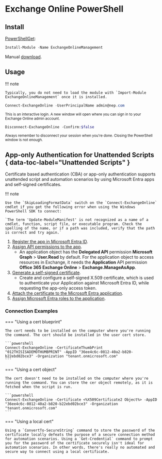 # Exchange Online PowerShell

## Install 

[PowerShellGet](https://learn.microsoft.com/en-us/powershell/gallery/powershellget/install-powershellget?view=powershellget-3.x):

```powershell
Install-Module -Name ExchangeOnlineManagement
```

Manual [download](https://www.powershellgallery.com/packages/ExchangeOnlineManagement/).

## Usage

!!! note

    Typically, you do not need to load the module with `Import-Module ExchangeOnlineManagement` once it is installed.

```powershell title="Connecting to an Exchange Online PowerShell session"
Connect-ExchangeOnline -UserPrincipalName admin@nep.com
```

<small>This is an interactive login. A new window will open where you can sign in to your Exchange Online admin account.</small>

```powershell title="Disconnecting from an Exchange Online PowerShell session"
Disconnect-ExchangeOnline -Confirm:$false
```

<small>Always remember to disconnect your session when you're done. Closing the PowerShell window is not enough.</small>


## App-only Authentication for Unattended Scripts { data-toc-label="Unattended Scripts" }

Certificate based authentication (CBA) or app-only authentication supports unattended script and automation scenarios by using Microsoft Entra apps and self-signed certificates.

!!! note

    Use the `SkipLoadingFormatData` switch on the `Connect-ExchangeOnline` cmdlet if you get the following error when using the Windows PowerShell SDK to connect: 
    
    `The term 'Update-ModuleManifest' is not recognized as a name of a cmdlet, function, script file, or executable program. Check the spelling of the name, or if a path was included, verify that the path is correct and try again.`

1. [Register the app in Microsoft Entra ID](https://learn.microsoft.com/en-us/powershell/exchange/app-only-auth-powershell-v2?view=exchange-ps#step-1-register-the-application-in-microsoft-entra-id).
2. [Assign API permissions to the app](https://learn.microsoft.com/en-us/powershell/exchange/app-only-auth-powershell-v2?view=exchange-ps#step-2-assign-api-permissions-to-the-application).
    - An application object has the **Delegated API** permission **Microsoft Graph** > **User.Read** by default. For the application object to access resources in Exchange, it needs the **Application** API permission **Office 365 Exchange Online** > **Exchange.ManageAsApp**.
3. [Generate a self-signed certificate](https://learn.microsoft.com/en-us/powershell/exchange/app-only-auth-powershell-v2?view=exchange-ps#step-3-generate-a-self-signed-certificate).
    - Create and configure a self-signed X.509 certificate, which is used to authenticate your Application against Microsoft Entra ID, while requesting the app-only access token.
4. [Attach the certificate to the Microsoft Entra application](https://learn.microsoft.com/en-us/powershell/exchange/app-only-auth-powershell-v2?view=exchange-ps#step-4-attach-the-certificate-to-the-microsoft-entra-application).
5. [Assign Microsoft Entra roles to the application](https://learn.microsoft.com/en-us/powershell/exchange/app-only-auth-powershell-v2?view=exchange-ps#step-5-assign-microsoft-entra-roles-to-the-application).

### Connection Examples

=== "Using a cert blueprint"

    The cert needs to be installed on the computer where you're running the command. The cert should be installed in the user cert store.

    ```powershell
    Connect-ExchangeOnline -CertificateThumbPrint "012THISISADEMOTHUMBPRINT" -AppID "36ee4c6c-0812-40a2-b820-b22ebd02bce3" -Organization "tenant.onmicrosoft.com"
    ```

=== "Using a cert object"

    The cert doesn't need to be installed on the computer where you're running the command. You can store the cer object remotely, as it is fetched when the script is run.

    ```powershell
    Connect-ExchangeOnline -Certificate <%X509Certificate2 Object%> -AppID "36ee4c6c-0812-40a2-b820-b22ebd02bce3" -Organization "tenant.onmicrosoft.com"
    ```

=== "Using a local cert"

    Using a `ConvertTo-SecureString` command to store the password of the certificate locally defeats the purpose of a secure connection method for automation scenarios. Using a `Get-Credential` command to prompt you for the password of the certificate securely isn't ideal for automation scenarios. In other words, there's really no automated and secure way to connect using a local certificate.
